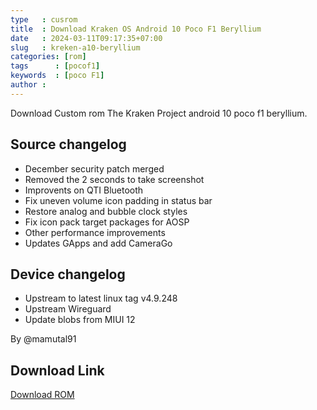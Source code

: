 ```yaml
---
type   : cusrom
title  : Download Kraken OS Android 10 Poco F1 Beryllium
date   : 2024-03-11T09:17:35+07:00
slug   : kreken-a10-beryllium
categories: [rom]
tags      : [pocof1]
keywords  : [poco F1]
author : 
---
```


Download Custom rom The Kraken Project android 10 poco f1 beryllium.

## Source changelog
- December security patch merged
- Removed the 2 seconds to take screenshot
- Improvents on QTI Bluetooth
- Fix uneven volume icon padding in status bar
- Restore analog and bubble clock styles
- Fix icon pack target packages for AOSP
- Other performance improvements
- Updates GApps and add CameraGo

## Device changelog
- Upstream to latest linux tag v4.9.248
- Upstream Wireguard
- Update blobs from MIUI 12

By @mamutal91

## Download Link
[Download ROM](https://sourceforge.net/projects/aospk/files/beryllium/AOSPK-11-20201216-0953-beryllium.zip/download)
